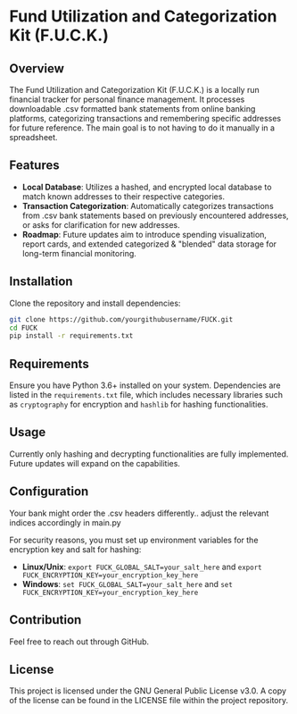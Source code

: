 
# Fund Utilization and Categorization Kit (F.U.C.K.)

## Overview

The Fund Utilization and Categorization Kit (F.U.C.K.) is a locally run financial tracker for personal finance management. It processes downloadable .csv formatted bank statements from online banking platforms, categorizing transactions and remembering specific addresses for future reference. The main goal is to not having to do it manually in a spreadsheet.
## Features

- **Local Database**: Utilizes a hashed, and encrypted local database to match known addresses to their respective categories.
- **Transaction Categorization**: Automatically categorizes transactions from .csv bank statements based on previously encountered addresses, or asks for clarification for new addresses.
- **Roadmap**: Future updates aim to introduce spending visualization, report cards, and extended categorized & "blended" data storage for long-term financial monitoring.

## Installation

Clone the repository and install dependencies:

```bash
git clone https://github.com/yourgithubusername/FUCK.git
cd FUCK
pip install -r requirements.txt
```

## Requirements

Ensure you have Python 3.6+ installed on your system. Dependencies are listed in the `requirements.txt` file, which includes necessary libraries such as `cryptography` for encryption and `hashlib` for hashing functionalities.

## Usage

Currently only hashing and decrypting functionalities are fully implemented. Future updates will expand on the capabilities.

## Configuration

Your bank might order the .csv headers differently.. adjust the relevant indices accordingly in main.py

For security reasons, you must set up environment variables for the encryption key and salt for hashing:

- **Linux/Unix**: `export FUCK_GLOBAL_SALT=your_salt_here` and `export FUCK_ENCRYPTION_KEY=your_encryption_key_here`
- **Windows**: `set FUCK_GLOBAL_SALT=your_salt_here` and `set FUCK_ENCRYPTION_KEY=your_encryption_key_here`

## Contribution

Feel free to reach out through GitHub.

## License

This project is licensed under the GNU General Public License v3.0. A copy of the license can be found in the LICENSE file within the project repository.
